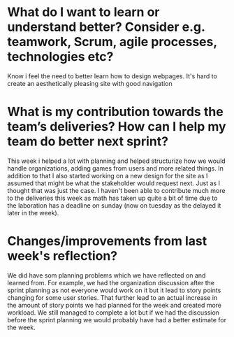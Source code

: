 # What do I want to learn or understand better? Consider e.g. teamwork, Scrum, agile processes, technologies etc?

Know i feel the need to better learn how to design webpages. It's hard to create an aesthetically pleasing site with good navigation

# What is my contribution towards the team’s deliveries? How can I help my team do better next sprint?

This week i helped a lot with planning and helped structurize how we would handle organizations, adding games from users and more related things. In addition to that I also started working on a new design for the site as I assumed that might be what the stakeholder would request next. Just as I thought that was just the case. I haven't been able to contribute much more to the deliveries this week as math has taken up quite a bit of time due to the laboration has a deadline on sunday (now on tuesday as the delayed it later in the week).

# Changes/improvements from last week's reflection?

We did have som planning problems which we have reflected on and learned from. For example, we had the organization discussion after the sprint planning as not everyone would work on it but it lead to story points changing for some user stories. That further lead to an actual increase in the amount of story points we had planned for the week and created more workload. We still managed to complete a lot but if we had the discussion before the sprint planning we would probably have had a better estimate for the week.
